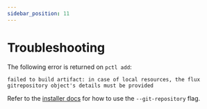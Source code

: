 ```yaml
---
sidebar_position: 11
---
```


# Troubleshooting

The following error is returned on `pctl add`:
```
failed to build artifact: in case of local resources, the flux gitrepository object's details must be provided
```

Refer to the [installer docs](/docs/installer-docs/adding-via-gitops#the-git-repository-flag) for how to use the `--git-repository` flag.
